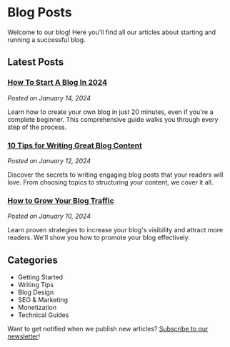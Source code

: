 # Blog Posts

Welcome to our blog! Here you'll find all our articles about starting and running a successful blog.

## Latest Posts

### [How To Start A Blog In 2024](/blog/blog/first-post.html)
_Posted on January 14, 2024_

Learn how to create your own blog in just 20 minutes, even if you're a complete beginner. This comprehensive guide walks you through every step of the process.

### [10 Tips for Writing Great Blog Content](/blog/blog/writing-tips.html)
_Posted on January 12, 2024_

Discover the secrets to writing engaging blog posts that your readers will love. From choosing topics to structuring your content, we cover it all.

### [How to Grow Your Blog Traffic](/blog/blog/grow-traffic.html)
_Posted on January 10, 2024_

Learn proven strategies to increase your blog's visibility and attract more readers. We'll show you how to promote your blog effectively.

## Categories

- Getting Started
- Writing Tips
- Blog Design
- SEO & Marketing
- Monetization
- Technical Guides

Want to get notified when we publish new articles? [Subscribe to our newsletter](#newsletter)! 